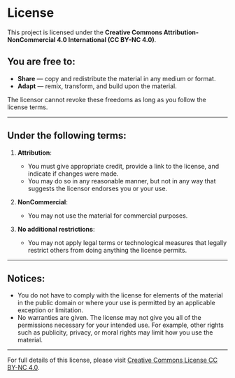 # License

This project is licensed under the **Creative Commons Attribution-NonCommercial 4.0 International (CC BY-NC 4.0)**.

## You are free to:
- **Share** — copy and redistribute the material in any medium or format.
- **Adapt** — remix, transform, and build upon the material.

The licensor cannot revoke these freedoms as long as you follow the license terms.

---

## Under the following terms:
1. **Attribution**:
   - You must give appropriate credit, provide a link to the license, and indicate if changes were made. 
   - You may do so in any reasonable manner, but not in any way that suggests the licensor endorses you or your use.

2. **NonCommercial**:
   - You may not use the material for commercial purposes.

3. **No additional restrictions**:
   - You may not apply legal terms or technological measures that legally restrict others from doing anything the license permits.

---

## Notices:
- You do not have to comply with the license for elements of the material in the public domain or where your use is permitted by an applicable exception or limitation.
- No warranties are given. The license may not give you all of the permissions necessary for your intended use. For example, other rights such as publicity, privacy, or moral rights may limit how you use the material.

---

For full details of this license, please visit [Creative Commons License CC BY-NC 4.0](https://creativecommons.org/licenses/by-nc/4.0/).

